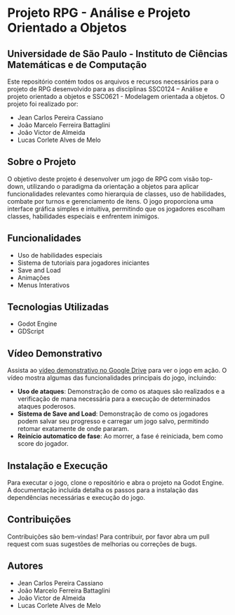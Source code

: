 # Projeto RPG - Análise e Projeto Orientado a Objetos

## Universidade de São Paulo - Instituto de Ciências Matemáticas e de Computação

Este repositório contém todos os arquivos e recursos necessários para o projeto de RPG desenvolvido para as disciplinas SSC0124 – Análise e projeto orientado a objetos e SSC0621 - Modelagem orientada a objetos. O projeto foi realizado por:

- Jean Carlos Pereira Cassiano
- João Marcelo Ferreira Battaglini
- João Victor de Almeida
- Lucas Corlete Alves de Melo

## Sobre o Projeto

O objetivo deste projeto é desenvolver um jogo de RPG com visão top-down, utilizando o paradigma da orientação a objetos para aplicar funcionalidades relevantes como hierarquia de classes, uso de habilidades, combate por turnos e gerenciamento de itens. O jogo proporciona uma interface gráfica simples e intuitiva, permitindo que os jogadores escolham classes, habilidades especiais e enfrentem inimigos.

## Funcionalidades

- Uso de habilidades especiais
- Sistema de tutoriais para jogadores iniciantes
- Save and Load
- Animações
- Menus Interativos

  
## Tecnologias Utilizadas

- Godot Engine
- GDScript

## Vídeo Demonstrativo

Assista ao [vídeo demonstrativo no Google Drive](https://drive.google.com/file/d/1YZ9AAwAuNxUR-DPZnwtWPlt1uKU-qiLu/view?usp=sharing) para ver o jogo em ação. O vídeo mostra algumas das funcionalidades principais do jogo, incluindo:
- **Uso de ataques**: Demonstração de como os ataques são realizados e a verificação de mana necessária para a execução de determinados ataques poderosos.
- **Sistema de Save and Load**: Demonstração de como os jogadores podem salvar seu progresso e carregar um jogo salvo, permitindo retomar exatamente de onde pararam.
- **Reinício automatico de fase**: Ao morrer, a fase é reiniciada, bem como score do jogador.


## Instalação e Execução

Para executar o jogo, clone o repositório e abra o projeto na Godot Engine. A documentação incluída detalha os passos para a instalação das dependências necessárias e execução do jogo.

## Contribuições

Contribuições são bem-vindas! Para contribuir, por favor abra um pull request com suas sugestões de melhorias ou correções de bugs.


## Autores

- Jean Carlos Pereira Cassiano
- João Marcelo Ferreira Battaglini
- João Victor de Almeida
- Lucas Corlete Alves de Melo
